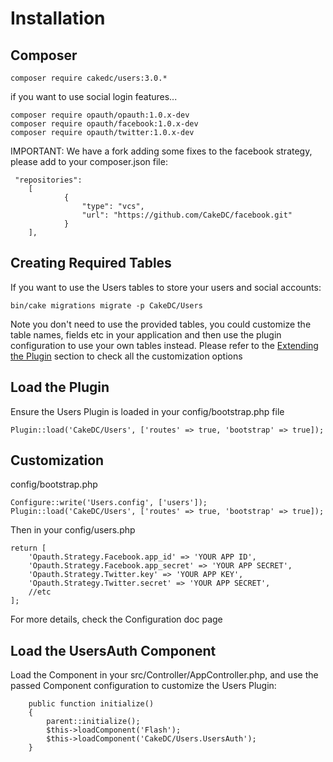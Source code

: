 Installation
============

Composer
------

```
composer require cakedc/users:3.0.*
```

if you want to use social login features...

```
composer require opauth/opauth:1.0.x-dev
composer require opauth/facebook:1.0.x-dev
composer require opauth/twitter:1.0.x-dev
```

IMPORTANT: We have a fork adding some fixes to the facebook strategy, please add to your composer.json file:

```
 "repositories":
    [
            {
                "type": "vcs",
                "url": "https://github.com/CakeDC/facebook.git"
            }
    ],
```

Creating Required Tables
------------------------
If you want to use the Users tables to store your users and social accounts:

```
bin/cake migrations migrate -p CakeDC/Users
```

Note you don't need to use the provided tables, you could customize the table names, fields etc in your
application and then use the plugin configuration to use your own tables instead. Please refer to the [Extending the Plugin](Extending-the-Plugin.md)
section to check all the customization options

Load the Plugin
-----------

Ensure the Users Plugin is loaded in your config/bootstrap.php file

```
Plugin::load('CakeDC/Users', ['routes' => true, 'bootstrap' => true]);
```

Customization
----------

config/bootstrap.php
```
Configure::write('Users.config', ['users']);
Plugin::load('CakeDC/Users', ['routes' => true, 'bootstrap' => true]);
```

Then in your config/users.php
```
return [
    'Opauth.Strategy.Facebook.app_id' => 'YOUR APP ID',
    'Opauth.Strategy.Facebook.app_secret' => 'YOUR APP SECRET',
    'Opauth.Strategy.Twitter.key' => 'YOUR APP KEY',
    'Opauth.Strategy.Twitter.secret' => 'YOUR APP SECRET',
    //etc
];
```

For more details, check the Configuration doc page

Load the UsersAuth Component
---------------------

Load the Component in your src/Controller/AppController.php, and use the passed Component configuration to customize the Users Plugin:

```
    public function initialize()
    {
        parent::initialize();
        $this->loadComponent('Flash');
        $this->loadComponent('CakeDC/Users.UsersAuth');
    }
```
